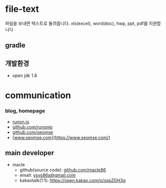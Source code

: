 # file-text
파일을 보내면 텍스트로 돌려줍니다.
xls(excel), word(doc), hwp, ppt, pdf를 지원합니다
## gradle

## 개발환경
- open jdk 1.8

# communication
### blog, homepage
- [runon.io](https://runon.io)
- [github.com/runonio](https://github.com/runonio)
- [github.com/seomse](https://github.com/seomse)
- [www.seomse.com](https://www.seomse.com/)



## main developer
- macle
  - github(source code): [github.com/macle86](https://github.com/macle86)
  - email: ysys86a@gmail.com
  - kakaotalk(1:1): https://open.kakao.com/o/sspZGH3g